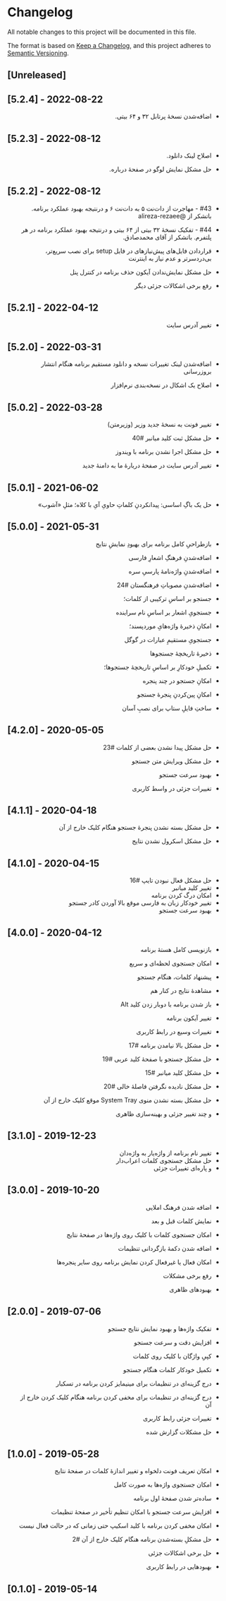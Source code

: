 # Changelog

All notable changes to this project will be documented in this file.

The format is based on [Keep a Changelog](https://keepachangelog.com/en/1.0.0/),
and this project adheres to [Semantic Versioning](https://semver.org/spec/v2.0.0.html).

## [Unreleased]

## [5.2.4] - 2022-08-22

<div dir="rtl">

- اضافه‌شدن نسخهٔ پرتابل ۳۲ و ۶۴ بیتی.
  
</div>

## [5.2.3] - 2022-08-12

<div dir="rtl">

- اصلاح لینک دانلود.
  
- حل مشکل نمایش لوگو در صفحهٔ درباره.
</div>

## [5.2.2] - 2022-08-12

<div dir="rtl">

  - #43 - مهاجرت از دات‌نت ۵ به دات‌نت ۶ و درنتیجه بهبود عملکرد برنامه. باتشکر از @alireza-rezaee
  
- #44 - تفکیک نسخهٔ ۳۲ بیتی از ۶۴ بیتی و درنتیجه بهبود عملکرد برنامه در هر پلتفرم. باتشکر از آقای محمدصادق.
  
- قراردادن فایل‌های پیش‌نیازهای در فایل setup برای نصب سریع‌تر، بی‌دردسرتر و عدم نیاز به اینترنت
  
- حل مشکل نمایش‌ندادن آیکون حذف برنامه در کنترل پنل
  
- رفع برخی اشکالات جزئی دیگر

</div>

## [5.2.1] - 2022-04-12

<div dir="rtl">

+ تغییر آدرس سایت
  
  </div>

## [5.2.0] - 2022-03-31

<div dir="rtl">

+ اضافه‌شدن لینک تغییرات نسخه و دانلود مستقیم برنامه هنگام انتشار بروزرسانی

+ اصلاح یک اشکال در نسخه‌بندی نرم‌افزار
  
  </div>

## [5.0.2] - 2022-03-28

<div dir="rtl">

+ تغییر فونت به نسخهٔ جدید وزیر (وزیرمتن)

+ حل مشکل ثبت کلید میانبر #40

+ حل مشکل اجرا نشدن برنامه با ویندوز

+ تغییر آدرس سایت در صفحهٔ دربارهٔ ما به دامنهٔ جدید
  
  </div>

## [5.0.1] - 2021-06-02

<div dir="rtl">

+ حل یک باگِ اساسی: پیدانکردنِ کلماتِ حاویِ آیِ با کلاه؛ مثلِ «آشوب»
  
  </div>

## [5.0.0] - 2021-05-31

<div dir="rtl">

+ بازطراحیِ کامل برنامه برای بهبودِ نمایشِ نتایج

+ اضافه‌شدنِ فرهنگِ اشعارِ فارسی

+ اضافه‌شدنِ واژه‌نامهٔ پارسیِ سره

+ اضافه‌شدنِ مصوباتِ فرهنگستان #24

+ جستجو بر اساسِ ترکیبی از کلمات؛

+ جستجویِ اشعار بر اساسِ نام سراینده 

+ امکانِ ذخیرهٔ واژه‌هایِ موردپسند؛

+ جستجویِ مستقیمِ عبارات در گوگل

+ ذخیرهٔ تاریخچهٔ جستجوها

+ تکمیلِ خودکارِ بر اساسِ تاریخچهٔ جستجوها؛

+ امکانِ جستجو در چند پنجره

+ امکانِ پین‌کردنِ پنجرهٔ جستجو

+ ساختِ فایلِ ستاپ برای نصبِ آسان
  
  </div>

## [4.2.0] - 2020-05-05

<div dir="rtl">

+ حل مشکل پیدا نشدن بعضی از کلمات #23

+ حل مشکل ویرایش متن جستجو

+ بهبود سرعت جستجو

+ تغییرات جزئی در واسط کاربری
  
  </div>

## [4.1.1] - 2020-04-18

<div dir="rtl">

+ حل مشکل بسته نشدن پنجرۀ جستجو هنگام کلیک خارج از آن

+ حل مشکل اسکرول نشدن نتایج
  
  </div>

## [4.1.0] - 2020-04-15

<div dir="rtl">

+ حل مشکل فعال نبودن تایپ #16
+ تغییر کلید میانبر
+ امکان درگ کردن برنامه
+ تغییر خودکار زبان به فارسی موقع بالا آوردن کادر جستجو
+ بهبود سرعت جستجو

</div>

## [4.0.0] - 2020-04-12

<div dir="rtl">

+ بازنویسی کامل هستۀ برنامه

+ امکان جستجوی لحظه‌ای و سریع

+ پیشنهاد کلمات، هنگام جستجو

+ مشاهدۀ نتایج در کنار هم

+ باز شدن برنامه با دوبار زدن کلید Alt

+ تغییر آیکون برنامه

+ تغییرات وسیع در رابط کاربری

+ حل مشکل بالا نیامدن برنامه #17

+ حل مشکل جستجو با صفحۀ کلید عربی #19

+ حل مشکل کلید میانبر #15

+ حل مشکل نادیده نگرفتن فاصلۀ خالی #20

+ حل مشکل بسته نشدن منوی System Tray موقع کلیک خارج از آن

+ و چند تغییر جزئی و بهینه‌سازی ظاهری
  
  </div>

## [3.1.0] - 2019-12-23

<div dir="rtl">

+ تغییر نام برنامه از واژه‌یار به واژه‌دان  
+ حل مشکل جستجوی کلمات اعراب‌دار
+ و پاره‌ای تغییرات جزئی

</div>

## [3.0.0] - 2019-10-20

<div dir="rtl">

+ اضافه شدن فرهنگ املایی

+ نمایش کلمات قبل و بعد

+ امکان جستجوی کلمات با کلیک روی واژه‌ها در صفحۀ نتایج

+ اضافه شدن دکمۀ بازگردانی تنظیمات

+ امکان فعال یا غیرفعال کردن نمایش برنامه روی سایر پنجره‌ها

+ رفع برخی مشکلات

+ بهبودهای ظاهری
  
  </div>

## [2.0.0] - 2019-07-06

<div dir="rtl">

+ تفکیک واژه‌ها و بهبود نمایش نتایج جستجو

+ افزایش دقت و سرعت جستجو

+ کپیِ واژگان با کلیک روی کلمات

+ تکمیل خودکار کلمات هنگام جستجو

+ درج گزینه‌ای در تنظیمات برای مینیمایز کردن برنامه در تسکبار

+ درج گزینه‌ای در تنظیمات برای مخفی کردن برنامه هنگام کلیک کردن خارج از آن

+ تغییرات جزئی رابط کاربری

+ حل مشکلات گزارش شده
  
  </div>

## [1.0.0] - 2019-05-28

<div dir="rtl">

+ امکان تعریف فونت دلخواه و تغییر اندازۀ کلمات در صفحۀ نتایج

+ امکان جستجوی واژه‌ها به صورت کامل

+ ساده‌تر شدن صفحۀ اول برنامه

+ افزایش سرعت جستجو با امکان تنظیم تأخیر در صفحۀ تنظیمات

+ امکان مخفی کردن برنامه با کلید اسکیپ حتی زمانی که در حالت فعال نیست

+ حل مشکلِ بسته‌شدن برنامه هنگام کلیک خارج از آن #2

+ حل برخی اشکالات جزئی

+ بهبودهایی در رابط کاربری
  
  </div>

## [0.1.0] - 2019-05-14
